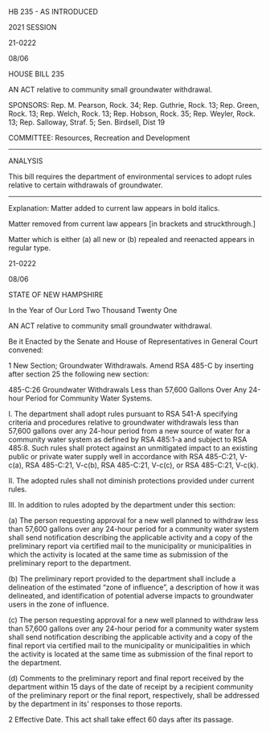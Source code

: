  HB 235 - AS INTRODUCED

 

 

2021 SESSION

 21-0222

 08/06

 

HOUSE BILL 235

 

AN ACT relative to community small groundwater withdrawal.

 

SPONSORS: Rep. M. Pearson, Rock. 34; Rep. Guthrie, Rock. 13; Rep. Green, Rock. 13; Rep. Welch, Rock. 13; Rep. Hobson, Rock. 35; Rep. Weyler, Rock. 13; Rep. Salloway, Straf. 5; Sen. Birdsell, Dist 19

 

COMMITTEE: Resources, Recreation and Development

 

-----------------------------------------------------------------

 

ANALYSIS

 

 This bill requires the department of environmental services to adopt rules relative to certain withdrawals of groundwater.

 

- - - - - - - - - - - - - - - - - - - - - - - - - - - - - - - - - - - - - - - - - - - - - - - - - - - - - - - - - - - - - - - - - - - - - - - - - - - 

 

Explanation: Matter added to current law appears in bold italics.

 Matter removed from current law appears [in brackets and struckthrough.]

 Matter which is either (a) all new or (b) repealed and reenacted appears in regular type.

 21-0222

 08/06

 

STATE OF NEW HAMPSHIRE

 

In the Year of Our Lord Two Thousand Twenty One

 

AN ACT relative to community small groundwater withdrawal.

 

Be it Enacted by the Senate and House of Representatives in General Court convened:

 

 1 New Section; Groundwater Withdrawals. Amend RSA 485-C by inserting after section 25 the following new section:

 485-C:26 Groundwater Withdrawals Less than 57,600 Gallons Over Any 24-hour Period for Community Water Systems.

 I. The department shall adopt rules pursuant to RSA 541-A specifying criteria and procedures relative to groundwater withdrawals less than 57,600 gallons over any 24-hour period from a new source of water for a community water system as defined by RSA 485:1-a and subject to RSA 485:8. Such rules shall protect against an unmitigated impact to an existing public or private water supply well in accordance with RSA 485-C:21, V-c(a), RSA 485-C:21, V-c(b), RSA 485-C:21, V-c(c), or RSA 485-C:21, V-c(k). 

 II. The adopted rules shall not diminish protections provided under current rules.

 III. In addition to rules adopted by the department under this section:

 (a) The person requesting approval for a new well planned to withdraw less than 57,600 gallons over any 24-hour period for a community water system shall send notification describing the applicable activity and a copy of the preliminary report via certified mail to the municipality or municipalities in which the activity is located at the same time as submission of the preliminary report to the department.

 (b) The preliminary report provided to the department shall include a delineation of the estimated “zone of influence”, a description of how it was delineated, and identification of potential adverse impacts to groundwater users in the zone of influence. 

 (c) The person requesting approval for a new well planned to withdraw less than 57,600 gallons over any 24-hour period for a community water system shall send notification describing the applicable activity and a copy of the final report via certified mail to the municipality or municipalities in which the activity is located at the same time as submission of the final report to the department.

 (d) Comments to the preliminary report and final report received by the department within 15 days of the date of receipt by a recipient community of the preliminary report or the final report, respectively, shall be addressed by the department in its' responses to those reports. 

 2 Effective Date. This act shall take effect 60 days after its passage.

